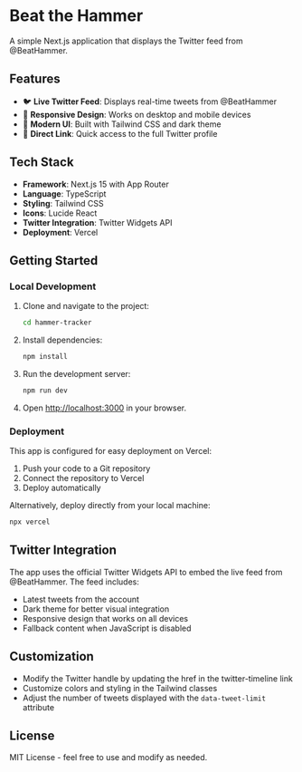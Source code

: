 # Beat the Hammer

A simple Next.js application that displays the Twitter feed from @BeatHammer.

## Features

- 🐦 **Live Twitter Feed**: Displays real-time tweets from @BeatHammer
- 📱 **Responsive Design**: Works on desktop and mobile devices
- 🎨 **Modern UI**: Built with Tailwind CSS and dark theme
- 🔗 **Direct Link**: Quick access to the full Twitter profile

## Tech Stack

- **Framework**: Next.js 15 with App Router
- **Language**: TypeScript
- **Styling**: Tailwind CSS
- **Icons**: Lucide React
- **Twitter Integration**: Twitter Widgets API
- **Deployment**: Vercel

## Getting Started

### Local Development

1. Clone and navigate to the project:
   ```bash
   cd hammer-tracker
   ```

2. Install dependencies:
   ```bash
   npm install
   ```

3. Run the development server:
   ```bash
   npm run dev
   ```

4. Open [http://localhost:3000](http://localhost:3000) in your browser.

### Deployment

This app is configured for easy deployment on Vercel:

1. Push your code to a Git repository
2. Connect the repository to Vercel
3. Deploy automatically

Alternatively, deploy directly from your local machine:
```bash
npx vercel
```

## Twitter Integration

The app uses the official Twitter Widgets API to embed the live feed from @BeatHammer. The feed includes:

- Latest tweets from the account
- Dark theme for better visual integration
- Responsive design that works on all devices
- Fallback content when JavaScript is disabled

## Customization

- Modify the Twitter handle by updating the href in the twitter-timeline link
- Customize colors and styling in the Tailwind classes
- Adjust the number of tweets displayed with the `data-tweet-limit` attribute

## License

MIT License - feel free to use and modify as needed.

